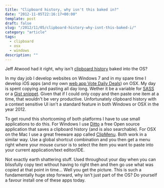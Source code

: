 ```yaml
---
title: "Clipboard history, why isn't this baked in?"
date: "2012-11-05T22:16:17+00:00"
template: post
draft: false
slug: "/2012/11/05/clipboard-history-why-isnt-this-baked-i/"
category: "article"
tags:
  - clipboard
  - osx
  - windows
description: ""
---
```


Jeff Atwood had it right, why isn't [clipboard history](http://www.codinghorror.com/blog/2008/01/reinventing-the-clipboard.html) baked into the OS?

In my day job I develop websites on Windows 7 and in my spare time I develop iOS apps (and my own [web app Vote Daily Deals](http://votedailydeals.co.nz)) on OSX. My day is spent copying and pasting all day long. Wether it be a variable for [SASS](http://sass-lang.com) or a [Gist snippet](https://gist.github.com/1207002). Given that if I could only copy and then paste one item at a time, that wouldn't be very productive. Unfortunately clipboard history with a context sensitive UI isn't a standard feature in both Windows or OSX in the year 2012.

To get round this shortcoming of both platforms I have to use small applications to do this. For Windows I use [Ditto](http://ditto-cp.sourceforge.net) a free Open source application that saves a clipboard history (and is also searchable). For OSX on the Mac I use a great freeware app called [ClipMenu](http://www.clipmenu.com). Both work in a similar way. Use a global shortcut combination and you then get a menu right where your mouse cursor is to select the item you want to paste into your current application/text editor/IDE.

Not exactly earth shattering stuff. Used throughout your day when you can blissfully copy text without having to right then and then go use what was copied at that point in time... Well you get the picture. This is such a fundamentally huge step forward, why isn't just part of the OS? Do yourself a favour install one of these apps today.
